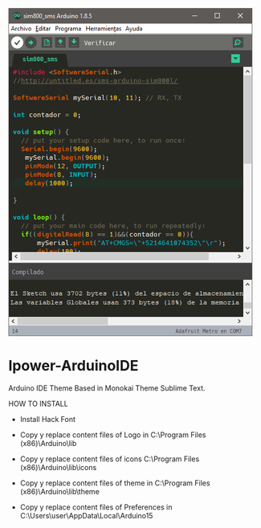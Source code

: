 ![screenshot](https://raw.githubusercontent.com/andregineer/Ipower-ArduinoIDE/master/Capture.png)

# Ipower-ArduinoIDE
Arduino IDE Theme Based in Monokai Theme Sublime Text.

HOW TO INSTALL

- Install Hack Font

- Copy y replace content files of Logo in C:\Program Files (x86)\Arduino\lib

- Copy y replace content files of icons C:\Program Files (x86)\Arduino\lib\icons

- Copy y replace content files of theme in C:\Program Files (x86)\Arduino\lib\theme

- Copy y replace content files of Preferences in C:\Users\user\AppData\Local\Arduino15
